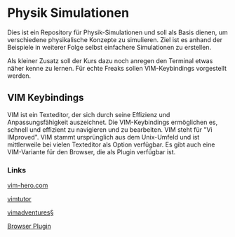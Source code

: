 # Physik Simulationen

Dies ist ein Repository für Physik-Simulationen und soll als Basis dienen, um
verschiedene physikalische Konzepte zu simulieren. Ziel ist es anhand der
Beispiele in weiterer Folge selbst einfachere Simulationen zu erstellen.

Als kleiner Zusatz soll der Kurs dazu noch anregen den Terminal etwas näher
kenne zu lernen. Für echte Freaks sollen VIM-Keybindings vorgestellt werden.

## VIM Keybindings

VIM ist ein Texteditor, der sich durch seine Effizienz und Anpassungsfähigkeit
auszeichnet. Die VIM-Keybindings ermöglichen es, schnell und effizient zu
navigieren und zu bearbeiten. VIM steht für "Vi IMproved". VIM stammt
ursprünglich aus dem Unix-Umfeld und ist mittlerweile bei vielen Texteditor als
Option verfügbar. Es gibt auch eine VIM-Variante für den Browser, die als Plugin
verfügbar ist.

### Links

[vim-hero.com](https://vim-hero.com/)

[vimtutor](https://vimschool.netlify.app/introduction/vimtutor/)

[vimadventures§](https://vim-adventures.com/)

[Browser Plugin](https://vimium.github.io/)
